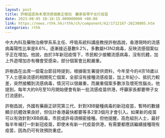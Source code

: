```yaml
---
layout: post
title: 許樹昌認為本港流感個案正增加　籲家長帶子女打疫苗
date: 2023-08-05 10:18:15.000000000 +08:00
link: https://news.rthk.hk/rthk/ch/component/k2/1712167-20230805.htm
categories: rthk
---
```


中大內科及藥物治療學系系主任、呼吸系統科講座教授許樹昌說，香港現時的流感病毒陽性比率是8.6%，逐漸接近基數9.2%，多數屬H3N2病毒，反映流感個案似乎正在增加。他說，由於3年新冠疫情下，市民較少接觸流感病毒，沒有抗體，加上外遊增加亦有機會受感染，部分個案會比較嚴重。

許樹昌在出席一個電台節目時提到，根據衞生署提供資料，今年至今的4宗18歲以下人士感染流感的相關死亡個案，全部沒有接種流感疫苗，加上年紀小、抵抗力較差，突然接觸到流感病毒，情況可以很嚴重，而嚴重個案多數涉及壞死性腦炎。他提到，每年大約9月至10月開始便會有新一批流感疫苗供港，呼籲家長都要帶子女打流感針。

許樹昌說，外國有藥廠正研究第三代、針對XBB變種病毒的新冠疫苗，暫時的數據顯示抗體效果良好，但估計香港最快都要等多2至3個月才會引入。如果新的疫苗可以有效針對XBB病毒，市民或許毋須頻密接種。但他提醒，高危組別人士，最好每半年補打一針新冠疫苗，即使未有新一代疫苗供港，有需要都應該繼續接種現有疫苗，因為仍可有效預防重症。
